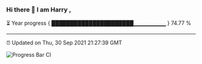 ### Hi there 👋 I am Harry , 

⏳ Year progress { ██████████████████████▁▁▁▁▁▁▁▁ } 74.77 %

---

⏰ Updated on Thu, 30 Sep 2021 21:27:39 GMT

![Progress Bar CI](https://github.com/duykhang68/duykhang68/workflows/Progress%20Bar%20CI/badge.svg)
